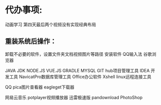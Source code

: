 # 代办事项:
动画学习
第四天最后两个视频没有实现经典布局


## 重装系统后操作：
卸载不必要的软件，设置文件夹文档视频图片等路径
安装软件
QQ输入法
谷歌浏览器

JAVA JDK
NODE.JS
VUE.JS
GRADLE
MYSQL
GIT hub项目管理工具
IDEA 开发工具
NavicatPro数据库管理工具
Office办公软件
Xshell linux远程连接工具



QQ
pica图片查看器
eagleget下载器

网易云音乐
potplayer视频播放器
迅雷极速版
pandownload
PhotoShop

